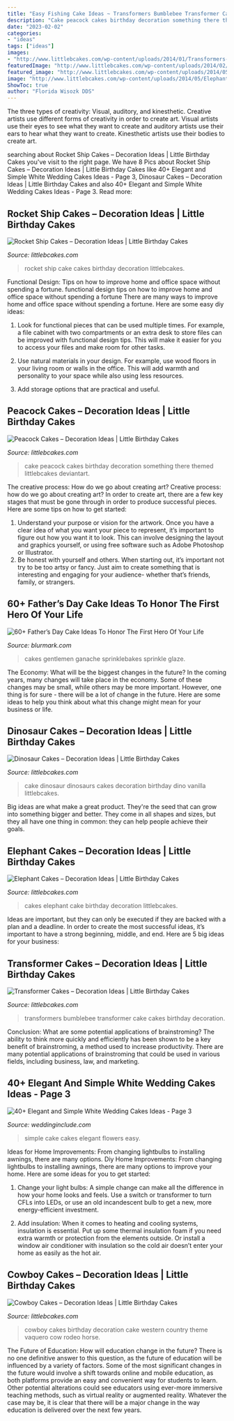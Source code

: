 ```yaml
---
title: "Easy Fishing Cake Ideas ~ Transformers Bumblebee Transformer Cake Cakes Birthday Decoration"
description: "Cake peacock cakes birthday decoration something there themed littlebcakes deviantart"
date: "2023-02-02"
categories:
- "ideas"
tags: ["ideas"]
images:
- "http://www.littlebcakes.com/wp-content/uploads/2014/01/Transformers-Bumblebee-Cake.jpg"
featuredImage: "http://www.littlebcakes.com/wp-content/uploads/2014/02/Peacock-Wedding-Cake.jpg"
featured_image: "http://www.littlebcakes.com/wp-content/uploads/2014/05/Elephant-Cakes.jpg"
image: "http://www.littlebcakes.com/wp-content/uploads/2014/05/Elephant-Cakes.jpg"
ShowToc: true
author: "Florida Wisozk DDS"
---
```



The three types of creativity: Visual, auditory, and kinesthetic.
Creative artists use different forms of creativity in order to create art. Visual artists use their eyes to see what they want to create and auditory artists use their ears to hear what they want to create. Kinesthetic artists use their bodies to create art.

	

		
searching about Rocket Ship Cakes – Decoration Ideas | Little Birthday Cakes you've visit to the right page. We have 8 Pics about Rocket Ship Cakes – Decoration Ideas | Little Birthday Cakes like 40+ Elegant and Simple White Wedding Cakes Ideas - Page 3, Dinosaur Cakes – Decoration Ideas | Little Birthday Cakes and also 40+ Elegant and Simple White Wedding Cakes Ideas - Page 3. Read more:
		
    
## Rocket Ship Cakes – Decoration Ideas | Little Birthday Cakes

<img loading=lazy src="http://www.littlebcakes.com/wp-content/uploads/2014/05/Rocket-Ship-Cake.jpg" onerror="this.onerror=null;this.src='https://tse4.mm.bing.net/th?id=OIP.5DeKkayLhvivc5aiSxq68AHaLG&amp;pid=15.1';" alt="Rocket Ship Cakes – Decoration Ideas | Little Birthday Cakes">

_Source: littlebcakes.com_

>rocket ship cake cakes birthday decoration littlebcakes. 

	

Functional Design: Tips on how to improve home and office space without spending a fortune.
functional design tips on how to improve home and office space without spending a fortune
There are many ways to improve home and office space without spending a fortune. Here are some easy diy ideas:

1. Look for functional pieces that can be used multiple times. For example, a file cabinet with two compartments or an extra desk to store files can be improved with functional design tips. This will make it easier for you to access your files and make room for other tasks.

2. Use natural materials in your design. For example, use wood floors in your living room or walls in the office. This will add warmth and personality to your space while also using less resources.

3. Add storage options that are practical and useful.

    
## Peacock Cakes – Decoration Ideas | Little Birthday Cakes

<img loading=lazy src="http://www.littlebcakes.com/wp-content/uploads/2014/02/Peacock-Wedding-Cake.jpg" onerror="this.onerror=null;this.src='https://tse3.mm.bing.net/th?id=OIP.aCmNiS_BISVzZcOxCU_8UAHaJ4&amp;pid=15.1';" alt="Peacock Cakes – Decoration Ideas | Little Birthday Cakes">

_Source: littlebcakes.com_

>cake peacock cakes birthday decoration something there themed littlebcakes deviantart. 

	

The creative process: How do we go about creating art?
Creative process: how do we go about creating art?
In order to create art, there are a few key stages that must be gone through in order to produce successful pieces. Here are some tips on how to get started: 

1. Understand your purpose or vision for the artwork. Once you have a clear idea of what you want your piece to represent, it’s important to figure out how you want it to look. This can involve designing the layout and graphics yourself, or using free software such as Adobe Photoshop or Illustrator. 
2. Be honest with yourself and others. When starting out, it’s important not try to be too artsy or fancy. Just aim to create something that is interesting and engaging for your audience- whether that’s friends, family, or strangers. 

    
## 60+ Father’s Day Cake Ideas To Honor The First Hero Of Your Life

<img loading=lazy src="https://www.blurmark.com/wp-content/uploads/2017/05/Fly-Dad-Cake.jpg" onerror="this.onerror=null;this.src='https://tse3.mm.bing.net/th?id=OIP.HOpBUg5FMI5xdsufMFGADwHaLH&amp;pid=15.1';" alt="60+ Father’s Day Cake Ideas To Honor The First Hero Of Your Life">

_Source: blurmark.com_

>cakes gentlemen ganache sprinklebakes sprinkle glaze. 

	

The Economy: What will be the biggest changes in the future?
In the coming years, many changes will take place in the economy. Some of these changes may be small, while others may be more important. However, one thing is for sure - there will be a lot of change in the future. Here are some ideas to help you think about what this change might mean for your business or life.

    
## Dinosaur Cakes – Decoration Ideas | Little Birthday Cakes

<img loading=lazy src="http://www.littlebcakes.com/wp-content/uploads/2013/08/Dinosaurs-Cake.jpg" onerror="this.onerror=null;this.src='https://tse3.mm.bing.net/th?id=OIP.Nxhftm_HI0-gY88QRBSKhQHaGf&amp;pid=15.1';" alt="Dinosaur Cakes – Decoration Ideas | Little Birthday Cakes">

_Source: littlebcakes.com_

>cake dinosaur dinosaurs cakes decoration birthday dino vanilla littlebcakes. 

	

Big ideas are what make a great product. They're the seed that can grow into something bigger and better. They come in all shapes and sizes, but they all have one thing in common: they can help people achieve their goals.

    
## Elephant Cakes – Decoration Ideas | Little Birthday Cakes

<img loading=lazy src="http://www.littlebcakes.com/wp-content/uploads/2014/05/Elephant-Cakes.jpg" onerror="this.onerror=null;this.src='https://tse1.mm.bing.net/th?id=OIP.zXKMhaA3aWfDy_zn19H5fgHaHo&amp;pid=15.1';" alt="Elephant Cakes – Decoration Ideas | Little Birthday Cakes">

_Source: littlebcakes.com_

>cakes elephant cake birthday decoration littlebcakes. 

	

Ideas are important, but they can only be executed if they are backed with a plan and a deadline. In order to create the most successful ideas, it’s important to have a strong beginning, middle, and end. Here are 5 big ideas for your business: 

    
## Transformer Cakes – Decoration Ideas | Little Birthday Cakes

<img loading=lazy src="http://www.littlebcakes.com/wp-content/uploads/2014/01/Transformers-Bumblebee-Cake.jpg" onerror="this.onerror=null;this.src='https://tse2.mm.bing.net/th?id=OIP.GEli4pDwXEcfYjb302mbVgHaJ2&amp;pid=15.1';" alt="Transformer Cakes – Decoration Ideas | Little Birthday Cakes">

_Source: littlebcakes.com_

>transformers bumblebee transformer cake cakes birthday decoration. 

	

Conclusion: What are some potential applications of brainstroming?
The ability to think more quickly and efficiently has been shown to be a key benefit of brainstroming, a method used to increase productivity. There are many potential applications of brainstroming that could be used in various fields, including business, law, and marketing.

    
## 40+ Elegant And Simple White Wedding Cakes Ideas - Page 3

<img loading=lazy src="http://www.weddinginclude.com/wp-content/uploads/2016/08/Simple-white-wedding-cake-with-white-flowers-on-top-600x900.jpg" onerror="this.onerror=null;this.src='https://tse3.mm.bing.net/th?id=OIP.JfjxqY3cRWYoGmw-Emdx4wHaLH&amp;pid=15.1';" alt="40+ Elegant and Simple White Wedding Cakes Ideas - Page 3">

_Source: weddinginclude.com_

>simple cake cakes elegant flowers easy. 

	

Ideas for Home Improvements: From changing lightbulbs to installing awnings, there are many options.
Diy Home Improvements: From changing lightbulbs to installing awnings, there are many options to improve your home. Here are some ideas for you to get started: 
1. Change your light bulbs: A simple change can make all the difference in how your home looks and feels. Use a switch or transformer to turn CFLs into LEDs, or use an old incandescent bulb to get a new, more energy-efficient investment. 

2. Add insulation: When it comes to heating and cooling systems, insulation is essential. Put up some thermal insulation foam if you need extra warmth or protection from the elements outside. Or install a window air conditioner with insulation so the cold air doesn’t enter your home as easily as the hot air. 


    
## Cowboy Cakes – Decoration Ideas | Little Birthday Cakes

<img loading=lazy src="http://www.littlebcakes.com/wp-content/uploads/2014/02/Cowboy-Wedding-Cakes.jpg" onerror="this.onerror=null;this.src='https://tse4.mm.bing.net/th?id=OIP.OA0mNdhMvr2LFDIbD5nAIQHaMX&amp;pid=15.1';" alt="Cowboy Cakes – Decoration Ideas | Little Birthday Cakes">

_Source: littlebcakes.com_

>cowboy cakes birthday decoration cake western country theme vaquero cow rodeo horse. 

	

The Future of Education: How will education change in the future?
There is no one definitive answer to this question, as the future of education will be influenced by a variety of factors. Some of the most significant changes in the future would involve a shift towards online and mobile education, as both platforms provide an easy and convenient way for students to learn. Other potential alterations could see educators using ever-more immersive teaching methods, such as virtual reality or augmented reality. Whatever the case may be, it is clear that there will be a major change in the way education is delivered over the next few years.


